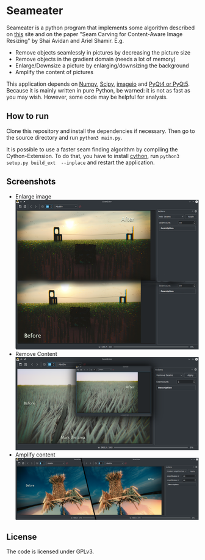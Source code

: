 # Seameater
Seameater is a python program that implements some algorithm described on [this](http://www.faculty.idc.ac.il/arik/SCWeb/imret/) site and on the paper "Seam Carving for Content-Aware Image Resizing" by Shai Avidan and Ariel Shamir. E.g.

- Remove objects seamlessly in pictures by decreasing the picture size
- Remove objects in the gradient domain (needs a lot of memory)
- Enlarge/Downsize a picture by enlarging/downsizing the background
- Amplify the content of pictures

This application depends on [Numpy](https://www.numpy.org/), [Scipy](https://www.scipy.org/), [imageio](https://imageio.github.io/) and [PyQt4 or PyQt5](https://www.riverbankcomputing.com/software/pyqt/intro). Because it is mainly written in pure Python, be warned: it is not as fast as you may wish. However, some code may be helpful for analysis.

## How to run
Clone this repository and install the dependencies if necessary.
Then go to the source directory and run `python3 main.py`.

It is possible to use a faster seam finding algorithm by compiling the Cython-Extension.
To do that, you have to install [cython](https://github.com/cython/cython), run `python3 setup.py build_ext  --inplace` and restart the application.

## Screenshots
* Enlarge image
![](https://raw.githubusercontent.com/Entscheider/SeamEater/master/pic/screenshot/screenshot_add.png)
* Remove Content
![](https://raw.githubusercontent.com/Entscheider/SeamEater/master/pic/screenshot/Screenshot_remove.png)
* Amplify content
![](https://raw.githubusercontent.com/Entscheider/SeamEater/master/pic/screenshot/screenshot_content_amplification.png)

## License
The code is licensed under GPLv3.
